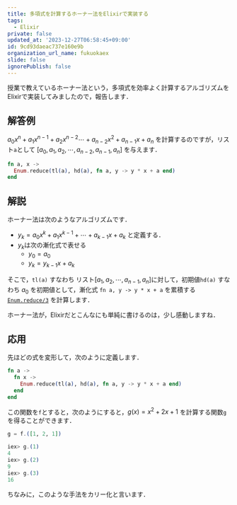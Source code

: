 ```yaml
---
title: 多項式を計算するホーナー法をElixirで実装する
tags:
  - Elixir
private: false
updated_at: '2023-12-27T06:58:45+09:00'
id: 9cd93daeac737e160e9b
organization_url_name: fukuokaex
slide: false
ignorePublish: false
---
```

授業で教えているホーナー法という，多項式を効率よく計算するアルゴリズムをElixirで実装してみましたので，報告します．

## 解答例

$a_0 x^n + a_1 x^{n - 1} + a_2 x^{n - 2} \cdots + a_{n - 2} x^2 + a_{n - 1} x + a_n$ を計算するのですが，リスト`a`として $[a_0, a_1, a_2, \cdots, a_{n - 2}, a_{n - 1}, a_n ]$ を与えます．

```elixir
fn a, x ->
  Enum.reduce(tl(a), hd(a), fn a, y -> y * x + a end)
end
```

## 解説

ホーナー法は次のようなアルゴリズムです．

* $y_k = a_0 x^k + a_1 x^{k - 1} + \cdots + a_{k - 1} x + a_{k}$ と定義する．
* $y_k$は次の漸化式で表せる
    * $y_0 = a_0$
    * $y_k = y_{k - 1} x + a_k$

そこで，`tl(a)` すなわち リスト$[a_1, a_2, \cdots, a_{n - 1}, a_n]$に対して，初期値`hd(a)` すなわち $a_0$ を初期値として，漸化式 `fn a, y -> y * x + a` を累積する[`Enum.reduce/3`](https://hexdocs.pm/elixir/1.16.0/Enum.html#reduce/3) を計算します．

ホーナー法が，Elixirだとこんなにも単純に書けるのは，少し感動しますね．

## 応用

先ほどの式を変形して，次のように定義します．

```elixir
fn a ->
  fn x ->
    Enum.reduce(tl(a), hd(a), fn a, y -> y * x + a end)
  end
end
```

この関数を`f`とすると，次のようにすると，$g(x) = x^2 + 2x + 1$ を計算する関数`g`を得ることができます．

```elixir
g = f.([1, 2, 1])
```

```elixir
iex> g.(1)
4
iex> g.(2)
9
iex> g.(3)
16
```

ちなみに，このような手法をカリー化と言います．
